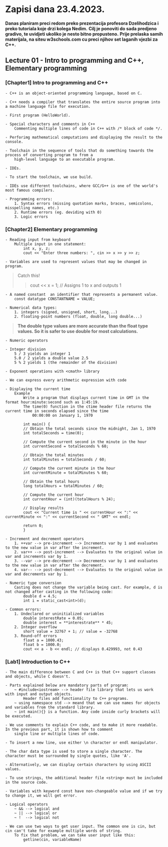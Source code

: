 # Zapisi dana 23.4.2023.

**Danas planiram preci redom preko prezentacija profesora Dzelihodzica i preko tutoriala koje drzi kolega Nedim.**
**Cilj je ponoviti do sada predjeno gradivo, te uvidjeti ukoliko je nesto bitno propusteno.**
**Prije prelaska samih materijala, na siteu w3schools.com cu preci njihov set laganih vjezbi za C++.**

## Lecture 01 - Intro to programming and C++, Elementary programming

  ### [Chapter1] Intro to programming and C++

    - C++ is an object-oriented programming language, based on C.

    - C++ needs a compiler that translates the entire source program into a machine language file for execution.

    - First program (HelloWorld).

    - Special characters and comments in C++
        Commenting multiple lines of code in C++ with /* block of code */.

    - Perforimg mathematical computations and displaying the result to the console.

    - Toolchain in the sequence of tools that do something towards the process of converting program to from a 
        high-level language to an executable program.

    - IDEs.

    - To start the toolchain, we use build.

    - IDEs use different toolchains, where GCC/G++ is one of the world's most famous compilers.

    - Programming errors:
        1. Syntax errors (missing quotation marks, braces, semicolons, misspelling names, etc.)
        2. Runtime errors (eg. deviding with 0)
        3. Logic errors

  ### [Chapter2] Elementary programming

    - Reading input from keyboard
        Multiple input in one statement:
            int x, y, z;
            cout << "Enter three numbers: ", cin >> x >> y >> z;

    - Variables are used to represent values that may be changed in program.

> Catch this!
>> cout << x = 1; // Assigns 1 to x and outputs 1

    - A named constant  an identifier that represents a permanent value.
        const datatype CONSTANTNAME = VALUE;

    - Numerical data types:
        1. integers (signed, unsigned, short, long...)
        2. floating-point numbers (float, double, long double...)

> **The double type values are more accurate than the float type values. So it is safer to use double for most calculations.**

    - Numeric operators

    - Integer division
        5 / 3 yields an integer 1
        5.0 / 2 yields a double value 2.5
        5 % 2 yields 1 (the remainder of the division)

    - Exponent operations with <cmath> library

    - We can express every arithmetic expression with code

    - Displaying the current time
        Example
            Write a program that displays current time in GMT in the format hour:minute:second such as 1:45:19.
            The time(0) function in the ctime header file returns the current time in seconds elapsed since the time
                00:00:00 on January 1, 1970 

            int main() {
            // Obtain the total seconds since the midnight, Jan 1, 1970
            int totalSeconds = time(0);

            // Compute the current second in the minute in the hour
            int currentSecond = totalSeconds % 60;

            // Obtain the total minutes
            int totalMinutes = totalSeconds / 60;

            // Compute the current minute in the hour
            int currentMinute = totalMinutes % 60;

            // Obtain the total hours
            long totalHours = totalMinutes / 60;

            // Compute the current hour
            int currentHour = (int)(totalHours % 24);

            // Display results
            cout << "Current time is " << currentHour << ":" << currentMinute << ":" << currentSecond << " GMT" << endl;

            return 0;
            }

    - Increment and decrement operators
        1. ++var --> pre-increment --> Increments var by 1 and evaluates to the new value in var after the increment.
        2. var++ --> post-increment --> Evaluates to the original value in var and increments var by 1.
        3. --var --> pre-decrement --> Decrements var by 1 and evaluates to the new value in var after the decrement.
        4. var-- --> post-decrement --> Evaluates to the original value in var and decrements var by 1.

    - Numeric type conversion
        Casting does not change the variable being cast. For example, d is not changed after casting in the following code:
            double d = 4.5;
            int i = static_cast<int>(d);

    - Common errors:
        1. Undeclared or uninitialized variables
            double interestRate = 0.05;
            double interest = **interestrate** * 45;
        2. Integer overflow
            short value = 32767 + 1; // value = -32768
        3. Round-off errors
            float a = 1000.43;
            float b = 1000.0;
            cout << a - b << endl; // displays 0.429993, not 0.43

  ### [Lab1] Introduction to C++

    - The main difference between C and C++ is that C++ support classes and objects, while C doesn't.

    - Parts explained below are mandatory parts of program:
        ~ #include<iostream> --> header file library that lets us work with input and output objects.
            Header files add functionality to C++ programs.
        ~ using namespace std --> meand that we can use names for objects and variables from the standard library.
        ~ int main(){} is a function. Any code inside curly brackets will be executed.

    - We use comments to explain C++ code, and to make it more readable. In the previous part, it is shown how to comment 
        single line or multiple lines of code.

    - To insert a new line, use either \n character or endl manipulator.

    - The char data type is used to store a single character. The character must be surrounded by single quotes, like 'A'.

    - Alternatively, we can display certain characters by using ASCII values.

    - To use strings, the additional header file <string> must be included in the source code.

    - Variables with keyword const have non-changeable value and if we try to change it, we will get error.

    - Logical operators
        ~ && --> logical and
        ~ || --> logical or
        ~ !  --> logical not

    - We can use two ways to get user input. The common one is cin, but cin can't take for example multiple words of string.
        To fix that problem, we can take user input like this:
            getline(cin, variableName)
